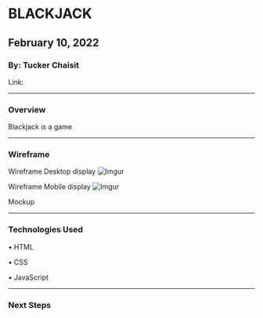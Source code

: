 # BLACKJACK

## February 10, 2022

### By: Tucker Chaisit

Link: 

*** 

### Overview

Blackjack is a game

***

### Wireframe
Wireframe Desktop display
![Imgur](https://i.imgur.com/8VKfEss.png)

Wireframe Mobile display
![Imgur](https://i.imgur.com/ybOR8nE.png)

Mockup

---

### Technologies Used

• HTML

• CSS

• JavaScript

---
### Next Steps

